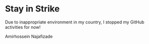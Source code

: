# Stay in Strike 

Due to inappropriate environment in my country, I stopped my GitHub activities for now!

Amirhossein Najafizade